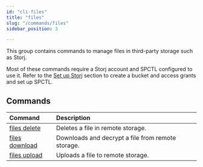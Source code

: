 ```yaml
---
id: "cli-files"
title: "files"
slug: "/commands/files"
sidebar_position: 3

---
```



This group contains commands to manage files in third-party storage such as Storj.

Most of these commands require a Storj account and SPCTL configured to use it. Refer to the [Set up Storj](/cli/#set-up-storj-access-optional) section to create a bucket and access grants and set up SPCTL.

## Commands

| **Command** | **Description** |
| :- | :- |
| [files delete](/cli/commands/files/delete) | Deletes a file in remote storage. |
| [files download](/cli/commands/files/download) | Downloads and decrypt a file from remote storage. |
| [files upload](/cli/commands/files/upload) | Uploads a file to remote storage. |